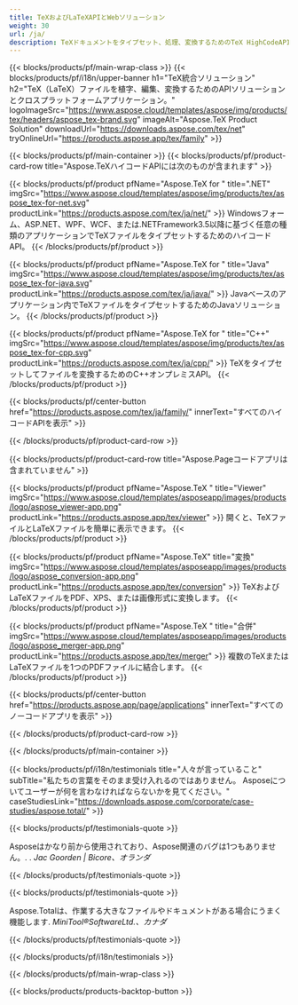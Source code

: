 ```yaml
---
title: TeXおよびLaTeXAPIとWebソリューション
weight: 30
url: /ja/
description: TeXドキュメントをタイプセット、処理、変換するためのTeX HighCodeAPIとアプリ。このソリューションは、PDF、EPS、SVG、およびほとんどの画像形式を出力形式としてサポートします。
---
```


{{< blocks/products/pf/main-wrap-class >}}
{{< blocks/products/pf/i18n/upper-banner h1="TeX統合ソリューション" h2="TeX（LaTeX）ファイルを植字、編集、変換するためのAPIソリューションとクロスプラットフォームアプリケーション。" logoImageSrc="https://www.aspose.cloud/templates/aspose/img/products/tex/headers/aspose_tex-brand.svg" imageAlt="Aspose.TeX Product Solution" downloadUrl="https://downloads.aspose.com/tex/net" tryOnlineUrl="https://products.aspose.app/tex/family" >}}

{{< blocks/products/pf/main-container >}}
{{< blocks/products/pf/product-card-row title="Aspose.TeXハイコードAPIには次のものが含まれます" >}}

{{< blocks/products/pf/product pfName="Aspose.TeX for " title=".NET" imgSrc="https://www.aspose.cloud/templates/aspose/img/products/tex/aspose_tex-for-net.svg" productLink="https://products.aspose.com/tex/ja/net/" >}}
Windowsフォーム、ASP.NET、WPF、WCF、または.NETFramework3.5以降に基づく任意の種類のアプリケーションでTeXファイルをタイプセットするためのハイコードAPI。
{{< /blocks/products/pf/product >}}

{{< blocks/products/pf/product pfName="Aspose.TeX for " title="Java" imgSrc="https://www.aspose.cloud/templates/aspose/img/products/tex/aspose_tex-for-java.svg" productLink="https://products.aspose.com/tex/ja/java/" >}}
Javaベースのアプリケーション内でTeXファイルをタイプセットするためのJavaソリューション。
{{< /blocks/products/pf/product >}}

{{< blocks/products/pf/product pfName="Aspose.TeX for " title="C++" imgSrc="https://www.aspose.cloud/templates/aspose/img/products/tex/aspose_tex-for-cpp.svg" productLink="https://products.aspose.com/tex/ja/cpp/" >}}
TeXをタイプセットしてファイルを変換するためのC++オンプレミスAPI。
{{< /blocks/products/pf/product >}}

{{< blocks/products/pf/center-button href="https://products.aspose.com/tex/ja/family/" innerText="すべてのハイコードAPIを表示" >}}

{{< /blocks/products/pf/product-card-row >}}

{{< blocks/products/pf/product-card-row title="Aspose.Pageコードアプリは含まれていません" >}}

{{< blocks/products/pf/product pfName="Aspose.TeX " title="Viewer" imgSrc="https://www.aspose.cloud/templates/asposeapp/images/products/logo/aspose_viewer-app.png" productLink="https://products.aspose.app/tex/viewer" >}}
開くと、TeXファイルとLaTeXファイルを簡単に表示できます。
{{< /blocks/products/pf/product >}}

{{< blocks/products/pf/product pfName="Aspose.TeX" title="変換" imgSrc="https://www.aspose.cloud/templates/asposeapp/images/products/logo/aspose_conversion-app.png" productLink="https://products.aspose.app/tex/conversion" >}}
TeXおよびLaTeXファイルをPDF、XPS、または画像形式に変換します。
{{< /blocks/products/pf/product >}}

{{< blocks/products/pf/product pfName="Aspose.TeX " title="合併" imgSrc="https://www.aspose.cloud/templates/asposeapp/images/products/logo/aspose_merger-app.png" productLink="https://products.aspose.app/tex/merger" >}}
複数のTeXまたはLaTeXファイルを1つのPDFファイルに結合します。
{{< /blocks/products/pf/product >}}

{{< blocks/products/pf/center-button href="https://products.aspose.app/page/applications" innerText="すべてのノーコードアプリを表示" >}}

{{< /blocks/products/pf/product-card-row >}}

{{< /blocks/products/pf/main-container >}}

{{< blocks/products/pf/i18n/testimonials title="人々が言っていること" subTitle="私たちの言葉をそのまま受け入れるのではありません。 Asposeについてユーザーが何を言わなければならないかを見てください。" caseStudiesLink="https://downloads.aspose.com/corporate/case-studies/aspose.total/" >}}

{{< blocks/products/pf/testimonials-quote >}}
<p class="first">
 Asposeはかなり前から使用されており、Aspose関連のバグは1つもありません。. .
 <em>
  Jac Goorden | Bicore、オランダ
 </em>
</p>

{{< /blocks/products/pf/testimonials-quote >}}

{{< blocks/products/pf/testimonials-quote >}}
<p class="second">
 Aspose.Totalは、作業する大きなファイルやドキュメントがある場合にうまく機能します.
 <em>
  MiniTool®SoftwareLtd.、カナダ
 </em>
</p>

{{< /blocks/products/pf/testimonials-quote >}}

{{< /blocks/products/pf/i18n/testimonials >}}

{{< /blocks/products/pf/main-wrap-class >}}

{{< blocks/products/products-backtop-button >}}